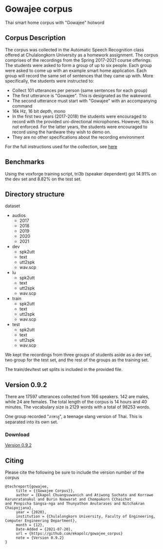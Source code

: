 # Gowajee corpus
Thai smart home corpus with "Gowajee" hotword

## Corpus Description

The corpus was collected in the Automatic Speech Recognition class offered at Chulalongkorn University as a homework assignment. The corpus comprises of the recordings from the Spring 2017-2021 course offerings. The students were asked to form a group of up to six people. Each group were asked to come up with an example smart home application. Each group will record the same set of sentences that they came up with. More specifically, the students were instructed to:

* Collect 101 utterances per person (same sentences for each group)
* The first utterance is "Gowajee". This is designated as the wakeword.
* The second utterance must start with "Gowajee" with an accompanying command
* 16k Hz, 16 bit depth, mono
* In the first two years (2017-2018) the students were encouraged to record with the provided uni-directional microphones. However, this is not enforced. For the latter years, the students were encouraged to record using the hardware they wish to demo on.
* They are no other specifications about the recording environment

For the full instructions used for the collection, see [here](https://github.com/ekapolc/ASR_course/tree/master/HW3)

## Benchmarks

Using the voxforge training script, tri3b (speaker dependent) got 14.91% on the dev set and 8.82% on the test set.

## Directory structure

dataset
* audios
    * 2017 
    * 2018
    * 2019
    * 2020
    * 2021
* dev
    * spk2utt
    * text
    * utt2spk
    * wav.scp
* lu
    * spk2utt
    * text
    * utt2spk
    * wav.scp
* train
    * spk2utt
    * text
    * utt2spk
    * wav.scp
* test
    * spk2utt
    * text
    * utt2spk
    * wav.scp

We kept the recordings from three groups of students aside as a dev set, two group for the test set, and the rest of the groups as the training set.

The train/dev/test set splits is included in the provided file.

## Version 0.9.2

There are 17597 utterances collected from 166 speakers. 142 are males, while 24 are females. The total length of the corpus is 14 hours and 40 minutes. The vocabulary size is 2129 words with a total of 98253 words.

One group recorded "ภาษาลู", a teenage slang version of Thai. This is separated into its own set.

### Download

[Version 0.9.2](https://drive.google.com/file/d/10AuYzEUz6EYFFJT_y4SUNBVf3tT8WPrW/view?usp=sharing)

## Citing

Please cite the following be sure to include the version number of the corpus

```
@techreport{gowajee,
     title = {{Gowajee Corpus}},
     author = {Ekapol Chuangsuwanich and Atiwong Suchato and Korrawe Karunratanakul and Burin Naowarat and Chompakorn CChaichot
and Penpicha Sangsa-nga and Thunyathon Anutarases and Nitchakran Chaipojjana},
     year = {2020},
     institution = {Chulalongkorn University, Faculty of Engineering, Computer Engineering Department},
     month = {12},
     Date-Added = {2021-07-20},
     url = {https://github.com/ekapolc/gowajee_corpus}
     note = {Version 0.9.2}
}
```

